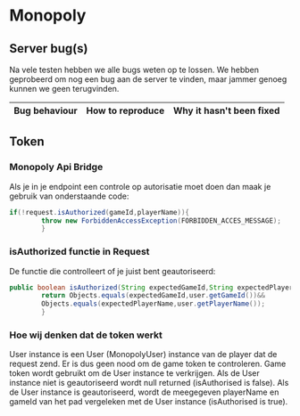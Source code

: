 # Monopoly

## Server bug(s)

Na vele testen hebben we alle bugs weten op te lossen. We hebben geprobeerd om nog een bug aan de server te vinden, maar jammer genoeg kunnen we geen terugvinden.

| Bug behaviour | How to reproduce | Why it hasn't been fixed |
|---------------|------------------|--------------------------|



## Token

### Monopoly Api Bridge
Als je in je endpoint een controle op autorisatie moet doen dan maak je gebruik van onderstaande code:
```java
if(!request.isAuthorized(gameId,playerName)){
        throw new ForbiddenAccessException(FORBIDDEN_ACCES_MESSAGE);
        }
```

### isAuthorized functie in Request
De functie die controlleert of je juist bent geautoriseerd:
```java
public boolean isAuthorized(String expectedGameId,String expectedPlayerName){
        return Objects.equals(expectedGameId,user.getGameId())&&
        Objects.equals(expectedPlayerName,user.getPlayerName());
        }
```

### Hoe wij denken dat de token werkt

User instance is een User (MonopolyUser) instance van de player dat de request zend.
Er is dus geen nood om de game token te controleren. Game token wordt gebruikt om de User instance te verkrijgen.
Als de User instance niet is geautoriseerd wordt null returned (isAuthorised is false).
Als de User instance is geautoriseerd, wordt de meegegeven playerName en gameId van het pad vergeleken met de User instance (isAuthorised is true).
